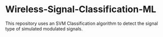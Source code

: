 # Wireless-Signal-Classification-ML

This repository uses an SVM Classification algorithm to detect the signal type of simulated modulated signals.


